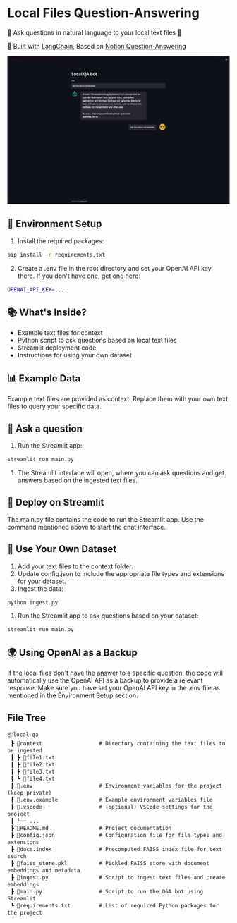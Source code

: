 # Local Files Question-Answering

🤖 Ask questions in natural language to your local text files 🤖

💪 Built with [LangChain](https://github.com/hwchase17/langchain), Based on [Notion Question-Answering](https://github.com/hwchase17/notion-qa)

![screenshot](screenshot.png)

## 🌲 Environment Setup

1. Install the required packages:

```bash
pip install -r requirements.txt
```

2. Create a .env file in the root directory and set your OpenAI API key there. If you don't have one, get one [here](https://beta.openai.com/signup/):

```bash
OPENAI_API_KEY=....
```

## 📚 What's Inside?

- Example text files for context
- Python script to ask questions based on local text files
- Streamlit deployment code
- Instructions for using your own dataset

## 📊 Example Data

Example text files are provided as context. Replace them with your own text files to query your specific data.

## 💬 Ask a question

1. Run the Streamlit app:

```bash
streamlit run main.py
```

1. The Streamlit interface will open, where you can ask questions and get answers based on the ingested text files.

## 🚀 Deploy on Streamlit

The main.py file contains the code to run the Streamlit app. Use the command mentioned above to start the chat interface.

## 🧑 Use Your Own Dataset

1. Add your text files to the context folder.
1. Update config.json to include the appropriate file types and extensions for your dataset.
1. Ingest the data:

```bash
python ingest.py
```

1. Run the Streamlit app to ask questions based on your dataset:

```bash
streamlit run main.py
```

## 🌍 Using OpenAI as a Backup

If the local files don't have the answer to a specific question, the code will automatically use the OpenAI API as a backup to provide a relevant response. Make sure you have set your OpenAI API key in the .env file as mentioned in the Environment Setup section.

## File Tree

```text
📦local-qa
 ┣ 📂context                  # Directory containing the text files to be ingested
 ┃ ┣ 📜file1.txt
 ┃ ┣ 📜file2.txt
 ┃ ┣ 📜file3.txt
 ┃ ┗ 📜file4.txt
 ┣ 📜.env                     # Environment variables for the project (keep private)
 ┣ 📜.env.example             # Example environment variables file
 ┣ 📂.vscode                  # (optional) VSCode settings for the project
 ┃ └── ...
 ┣ 📜README.md                # Project documentation
 ┣ 📜config.json              # Configuration file for file types and extensions
 ┣ 📜docs.index               # Precomputed FAISS index file for text search
 ┣ 📜faiss_store.pkl          # Pickled FAISS store with document embeddings and metadata
 ┣ 📜ingest.py                # Script to ingest text files and create embeddings
 ┣ 📜main.py                  # Script to run the Q&A bot using Streamlit
 ┗ 📜requirements.txt         # List of required Python packages for the project
```
